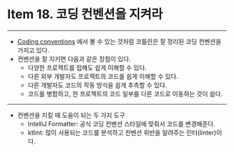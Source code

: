 # Item 18. 코딩 컨벤션을 지켜라

- - -

* [Coding conventions](https://kotlinlang.org/docs/coding-conventions.html) 에서 볼 수 있는 것처럼 코틀린은 잘 정리된 코딩 컨벤션을 가지고 있다.
* 컨벤션을 잘 지키면 다음과 같은 장점이 있다.
  * 다양한 프로젝트를 접해도 쉽게 이해할 수 있다.
  * 다른 외부 개발자도 프로젝트의 코드를 쉽게 이해할 수 있다.
  * 다른 개발자도 코드의 작동 방식을 쉽게 추측할 수 있다.
  * 코드를 병합하고, 한 프로젝트의 코드 일부를 다른 코드로 이동하는 것이 쉽다.

- - -

* 컨벤션을 지킬 때 도움이 되는 두 가지 도구
  * IntelliJ Formatter: 공식 코딩 컨벤션 스타일에 맞춰서 코드를 변경해준다.
  * ktlint: 많이 사용되는 코드를 분석하고 컨벤션 위반을 알려주는 린터(linter)이다.
